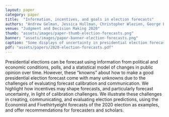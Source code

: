 ```yaml
---
layout: paper
category: paper
title:  "Information, incentives, and goals in election forecasts"
authors: "Andrew Gelman, Jessica Hullman, Christopher Wlezien, George Elliott Morris"
venue: "Judgment and Decision Making 2020"
thumb: "assets/images/paper-thumb-election-forecasts.png"
banner: "assets/images/paper-banner-election-forecasts.png"
caption: "Some displays of uncertainty in presidential election forecasts. Top row: 2016 election needle from the New York Times and map icon array from Fivethirtyeight in 2020. Bottom row: time series of probabilities from Fivethirtyeight in 2012 and their dot distribution in 2020. No single visualization captures all aspects of uncertainty, but a set of thoughtful graphics can help readers grasp uncertainty and learn about model assumptions over time."
pdf: "assets/papers/2020-election-forecasts.pdf"
---
```


<!-- abstract -->
Presidential elections can be forecast using information from political and economic conditions, polls, and a statistical model of changes in public opinion over time. However, these “knowns” about how to make a good presidential election forecast come with many unknowns due to the challenges of evaluating forecast calibration and communication. We highlight how incentives may shape forecasts, and particularly forecast uncertainty, in light of calibration challenges. We illustrate these challenges in creating, communicating, and evaluating election predictions, using the Economist and Fivethirtyeight forecasts of the 2020 election as examples, and offer recommendations for forecasters and scholars.
